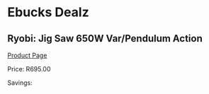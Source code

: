 
# Ebucks Dealz
## Ryobi: Jig Saw 650W Var/Pendulum Action
[Product Page](https://www.ebucks.com/web/shop/productSelected.do?prodId=701877186&catId=717342768)

Price: R695.00

Savings: 


	